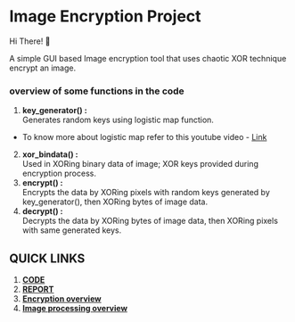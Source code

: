 # Image Encryption Project
Hi There! 👋

A simple GUI based Image encryption tool that uses chaotic XOR technique encrypt an image.
### overview of some functions in the code
1. **key_generator() :**</br> 
Generates random keys using logistic map function. 
* To know more about logistic map refer to this youtube video - [Link](https://youtu.be/ovJcsL7vyrk)
2. **xor_bindata() :**</br> Used in XORing binary data of image; XOR keys provided during encryption process.
3. **encrypt() :** </br>Encrypts the data by XORing pixels with random keys generated by key_generator(), then XORing bytes of image data.
4. **decrypt() :** </br>Decrypts the data by XORing bytes of image data, then XORing pixels with same generated keys.


## QUICK LINKS
1. [**CODE**](https://github.com/NamanManjkhola/Image-Encryption/blob/4905574b9df2a02003b43bdaf909ba1f05fdf5b7/Image%20Security%20using%20encryption/code.py)
2. [**REPORT**](https://github.com/NamanManjkhola/Image-Encryption/blob/4905574b9df2a02003b43bdaf909ba1f05fdf5b7/Image%20Security%20using%20encryption/Report.pdf)
3. [**Encryption overview**](https://github.com/NamanManjkhola/Image-Encryption/blob/4905574b9df2a02003b43bdaf909ba1f05fdf5b7/Image%20Security%20using%20encryption/Encryption_overview.md)
4. [**Image processing overview**](https://github.com/NamanManjkhola/Image-Encryption/blob/0d9625dd14e8b0c19dfb7bdf1c0cb9a1effa232f/Image%20Security%20using%20encryption/Image_processing.md)
